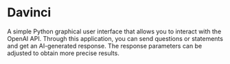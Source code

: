 # Davinci
A simple Python graphical user interface that allows you to interact with the OpenAI API. Through this application, you can send questions or statements and get an AI-generated response. The response parameters can be adjusted to obtain more precise results.
